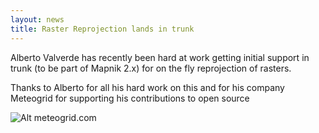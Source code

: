 ```yaml
---
layout: news
title: Raster Reprojection lands in trunk 
---
```


Alberto Valverde has recently been hard at work getting initial support in trunk (to be part of Mapnik 2.x) for on the fly reprojection of rasters.

Thanks to Alberto for all his hard work on this and for his company Meteogrid for supporting his contributions to open source

![Alt meteogrid.com](http://www.meteogrid.com/images/logo1.gif)
